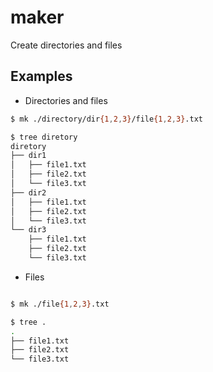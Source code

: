 # maker

Create directories and files

## Examples

- Directories and files

```bash
$ mk ./directory/dir{1,2,3}/file{1,2,3}.txt

$ tree diretory
diretory
├── dir1
│   ├── file1.txt
│   ├── file2.txt
│   └── file3.txt
├── dir2
│   ├── file1.txt
│   ├── file2.txt
│   └── file3.txt
└── dir3
    ├── file1.txt
    ├── file2.txt
    └── file3.txt
```

- Files

```bash

$ mk ./file{1,2,3}.txt

$ tree .
.
├── file1.txt
├── file2.txt
└── file3.txt
```

